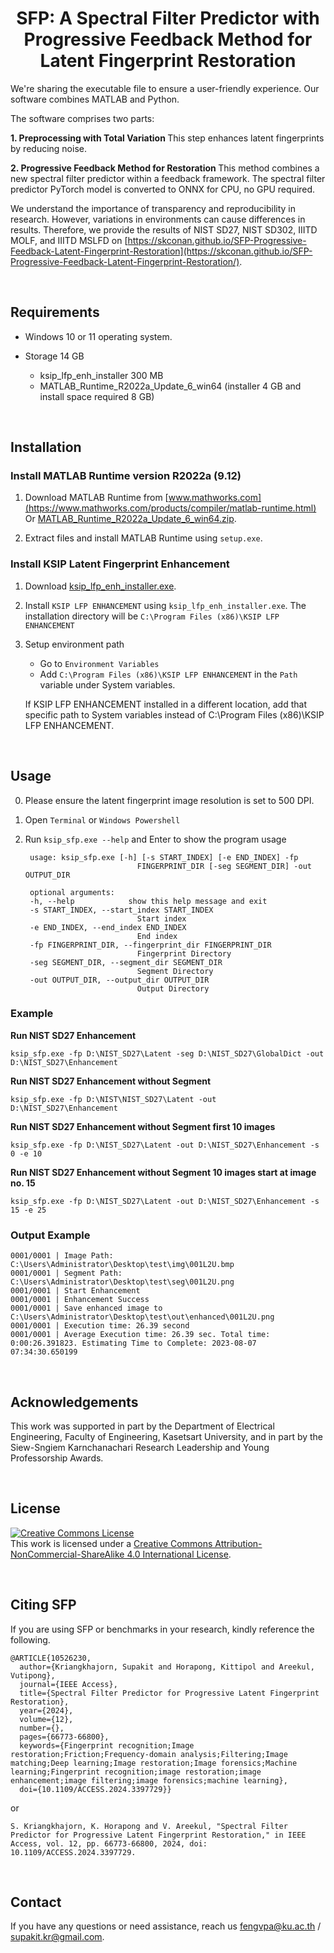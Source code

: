 # <div align="center"> SFP: A Spectral Filter Predictor with Progressive Feedback Method for Latent Fingerprint Restoration </div>

We're sharing the executable file to ensure a user-friendly experience. Our software combines MATLAB and Python.

The software comprises two parts:

<b> 1. Preprocessing with Total Variation </b> This step enhances latent fingerprints by reducing noise.

<b> 2. Progressive Feedback Method for Restoration </b> This method combines a new spectral filter predictor within a feedback framework. The spectral filter predictor PyTorch model is converted to ONNX for CPU, no GPU required.

We understand the importance of transparency and reproducibility in research. However, variations in environments can cause differences in results. Therefore, we provide the results of NIST SD27, NIST SD302, IIITD MOLF, and IIITD MSLFD on [https://skconan.github.io/SFP-Progressive-Feedback-Latent-Fingerprint-Restoration](https://skconan.github.io/SFP-Progressive-Feedback-Latent-Fingerprint-Restoration/).

<br/>

## <div align="left">Requirements</div>
 
- Windows 10 or 11 operating system.

- Storage 14 GB 
    
    - ksip_lfp_enh_installer 300 MB
    - MATLAB_Runtime_R2022a_Update_6_win64 (installer 4 GB and install space required 8 GB)


<br/>

## <div align="left">Installation</div>

### Install MATLAB Runtime version R2022a (9.12)

1. Download MATLAB Runtime from [www.mathworks.com](https://www.mathworks.com/products/compiler/matlab-runtime.html) Or [MATLAB_Runtime_R2022a_Update_6_win64.zip](https://drive.google.com/file/d/1UGLNieWDnR3yDj5UOEOA-MRmD9vIVjfA/view?usp=sharing)</b>.

2. Extract files and install MATLAB Runtime using `setup.exe`.

### Install KSIP Latent Fingerprint Enhancement

1. Download [ksip_lfp_enh_installer.exe](https://drive.google.com/file/d/1XMiQDv1-4gyGhQQmsdIZbsQh8z3kMkMS/view?usp=sharing)</b>.

2. Install `KSIP LFP ENHANCEMENT` using `ksip_lfp_enh_installer.exe`. The installation directory will be `C:\Program Files (x86)\KSIP LFP ENHANCEMENT`

3. Setup environment path 
	- Go to `Environment Variables`
	- Add `C:\Program Files (x86)\KSIP LFP ENHANCEMENT` in the `Path` variable under System variables. 

    If KSIP LFP ENHANCEMENT installed in a different location, add that specific path to System variables instead of C:\Program Files (x86)\KSIP LFP ENHANCEMENT.


<br/>

## <div align="left">Usage</div>

0. Please ensure the latent fingerprint image resolution is set to 500 DPI.

1. Open `Terminal` or `Windows Powershell`

2. Run `ksip_sfp.exe --help` and Enter to show the program usage 

        usage: ksip_sfp.exe [-h] [-s START_INDEX] [-e END_INDEX] -fp
                                FINGERPRINT_DIR [-seg SEGMENT_DIR] -out OUTPUT_DIR

        optional arguments:
        -h, --help            show this help message and exit
        -s START_INDEX, --start_index START_INDEX
                                Start index
        -e END_INDEX, --end_index END_INDEX
                                End index
        -fp FINGERPRINT_DIR, --fingerprint_dir FINGERPRINT_DIR
                                Fingerprint Directory
        -seg SEGMENT_DIR, --segment_dir SEGMENT_DIR
                                Segment Directory
        -out OUTPUT_DIR, --output_dir OUTPUT_DIR
                                Output Directory
	
### Example

<b> Run NIST SD27 Enhancement </b>

    ksip_sfp.exe -fp D:\NIST_SD27\Latent -seg D:\NIST_SD27\GlobalDict -out D:\NIST_SD27\Enhancement


<b> Run NIST SD27 Enhancement without Segment </b>

    ksip_sfp.exe -fp D:\NIST\NIST_SD27\Latent -out D:\NIST_SD27\Enhancement

<b> Run NIST SD27 Enhancement without Segment first 10 images </b>

    ksip_sfp.exe -fp D:\NIST_SD27\Latent -out D:\NIST_SD27\Enhancement -s 0 -e 10

<b> Run NIST SD27 Enhancement without Segment 10 images start at image no. 15 </b>

    ksip_sfp.exe -fp D:\NIST_SD27\Latent -out D:\NIST_SD27\Enhancement -s 15 -e 25

### Output Example

    0001/0001 | Image Path: C:\Users\Administrator\Desktop\test\img\001L2U.bmp
    0001/0001 | Segment Path: C:\Users\Administrator\Desktop\test\seg\001L2U.png
    0001/0001 | Start Enhancement
    0001/0001 | Enhancement Success
    0001/0001 | Save enhanced image to C:\Users\Administrator\Desktop\test\out\enhanced\001L2U.png
    0001/0001 | Execution time: 26.39 second
    0001/0001 | Average Execution time: 26.39 sec. Total time: 0:00:26.391823. Estimating Time to Complete: 2023-08-07 07:34:30.650199

<br/>

## <div align="left"> Acknowledgements </div>

This work was supported in part by the Department of Electrical Engineering, Faculty of Engineering, Kasetsart University, and in part by the Siew-Sngiem Karnchanachari Research Leadership and Young Professorship Awards.

<br/>


## <div align="left">License</div>

<a rel="license" href="http://creativecommons.org/licenses/by-nc-sa/4.0/"><img alt="Creative Commons License" style="border-width:0" src="https://i.creativecommons.org/l/by-nc-sa/4.0/88x31.png" /></a><br />This work is licensed under a <a rel="license" href="http://creativecommons.org/licenses/by-nc-sa/4.0/">Creative Commons Attribution-NonCommercial-ShareAlike 4.0 International License</a>.

<br/>

## <div align="left">Citing SFP</div>

If you are using SFP or benchmarks in your research, kindly reference the following.

	@ARTICLE{10526230,
	  author={Kriangkhajorn, Supakit and Horapong, Kittipol and Areekul, Vutipong},
	  journal={IEEE Access}, 
	  title={Spectral Filter Predictor for Progressive Latent Fingerprint Restoration}, 
	  year={2024},
	  volume={12},
	  number={},
	  pages={66773-66800},
	  keywords={Fingerprint recognition;Image restoration;Friction;Frequency-domain analysis;Filtering;Image matching;Deep learning;Image restoration;Image forensics;Machine learning;Fingerprint recognition;image restoration;image enhancement;image filtering;image forensics;machine learning},
	  doi={10.1109/ACCESS.2024.3397729}}

or

	S. Kriangkhajorn, K. Horapong and V. Areekul, "Spectral Filter Predictor for Progressive Latent Fingerprint Restoration," in IEEE Access, vol. 12, pp. 66773-66800, 2024, doi: 10.1109/ACCESS.2024.3397729.

<br/>

## <div align="left">Contact</div>

If you have any questions or need assistance, reach us fengvpa@ku.ac.th / supakit.kr@gmail.com.


